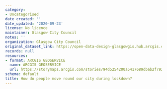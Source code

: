 ```yaml
---
category:
- Uncategorised
date_created: ''
date_updated: '2020-09-23'
license: No licence
maintainer: Glasgow City Council
notes: ''
organization: Glasgow City Council
original_dataset_link: https://open-data-design-glasgowgis.hub.arcgis.com/apps/GlasgowGIS::how-do-people-move-round-our-city-during-lockdown
records: null
resources:
- format: ARCGIS GEOSERVICE
  name: ARCGIS GEOSERVICE
  url: https://storymaps.arcgis.com/stories/94d5254200a5417689dbab2f7923817f
schema: default
title: How do people move round our city during lockdown?
---
```

